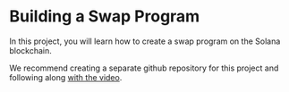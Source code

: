 # Building a Swap Program

In this project, you will learn how to create a swap program on the Solana blockchain.

We recommend creating a separate github repository for this project and following along [with the video](https://www.youtube.com/watch?v=amAq-WHAFs8&t=15922s).